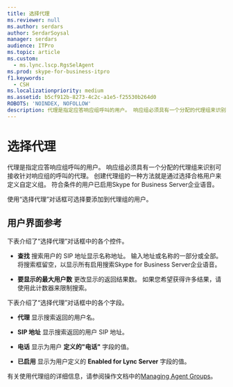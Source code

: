 ```yaml
---
title: 选择代理
ms.reviewer: null
ms.author: serdars
author: SerdarSoysal
manager: serdars
audience: ITPro
ms.topic: article
ms.custom:
  - ms.lync.lscp.RgsSelAgent
ms.prod: skype-for-business-itpro
f1.keywords:
  - CSH
ms.localizationpriority: medium
ms.assetid: b5cf912b-8273-4c2c-a1e5-f25530b264d0
ROBOTS: 'NOINDEX, NOFOLLOW'
description: 代理是指定应答响应组呼叫的用户。 响应组必须具有一个分配的代理组来识别可接收针对响应组的呼叫的代理。 创建代理组的一种方法就是通过选择合格用户来定义自定义组。 符合条件的用户已启用Skype for Business Server企业语音。
---
```


# <a name="select-agents"></a>选择代理

代理是指定应答响应组呼叫的用户。 响应组必须具有一个分配的代理组来识别可接收针对响应组的呼叫的代理。 创建代理组的一种方法就是通过选择合格用户来定义自定义组。 符合条件的用户已启用Skype for Business Server企业语音。

使用“选择代理”对话框可选择要添加到代理组的用户。

## <a name="ui-reference"></a>用户界面参考

下表介绍了“选择代理”对话框中的各个控件。

- **查找** 搜索用户的 SIP 地址显示名称地址。 输入地址或名称的一部分或全部。 将搜索框留空，以显示所有启用搜索Skype for Business Server企业语音。

- **要显示的最大用户数** 更改显示的返回结果数。 如果您希望获得许多结果，请使用此计数器来限制搜索。

下表介绍了“选择代理”对话框中的各个字段。

- **代理** 显示搜索返回的用户名。

- **SIP 地址** 显示搜索返回的用户 SIP 地址。

- **电话** 显示为用户 **定义的"电话"** 字段的值。

- **已启用** 显示为用户定义的 **Enabled for Lync Server** 字段的值。

有关使用代理组的详细信息，请参阅操作文档中的[Managing Agent Groups](/previous-versions/office/lync-server-2013/lync-server-2013-managing-response-group-agent-groups)。